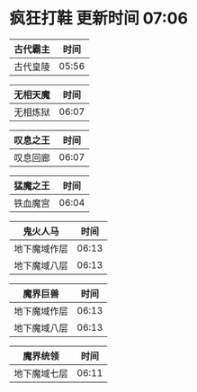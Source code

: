 # 疯狂打鞋 更新时间 07:06

| 古代霸主   | 时间    |
|--------|-------|
| 古代皇陵 | 05:56 |

| 无相天魔   | 时间    |
|--------|-------|
| 无相炼狱 | 06:07 |

| 叹息之王   | 时间    |
|--------|-------|
| 叹息回廊 | 06:07 |

| 猛魔之王   | 时间    |
|--------|-------|
| 铁血魔宫 | 06:04 |

| 鬼火人马   | 时间    |
|--------|-------|
| 地下魔域作层 | 06:13 |
| 地下魔域八层 | 06:13 |

| 魔界巨兽   | 时间    |
|--------|-------|
| 地下魔域作层 | 06:13 |
| 地下魔域八层 | 06:13 |

| 魔界统领   | 时间    |
|--------|-------|
| 地下魔域七层 | 06:11 |